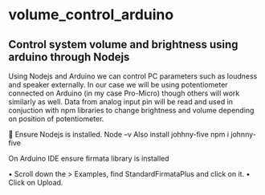 # volume_control_arduino
## Control system volume and brightness using arduino through Nodejs

Using Nodejs and Arduino we can control PC parameters such as loudness and speaker externally.
In our case we will be using potentiometer connected on Arduino (in my case Pro-Micro) though others will work similarly as well.
Data from analog input pin will be read and used in conjuction with npm libraries to change brightness and volume depending on position of potentiometer.

	Ensure Nodejs is installed.
Node –v
Also install johhny-five
npm i johnny-five

On Arduino IDE ensure firmata library is installed

•	Scroll down the > Examples, find StandardFirmataPlus and click on it.
•	Click on Upload.
